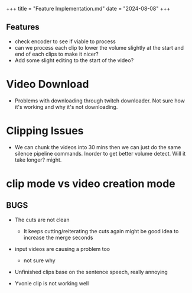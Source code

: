 +++
title = "Feature Implementation.md"
date = "2024-08-08"
+++
## Features
- check encoder to see if viable to process
- can we process each clip to lower the volume slightly at the start and end of each clips to make it nicer?
- Add some slight editing to the start of the video?

# Video Download 
- Problems with downloading through twitch downloader. Not sure how it's working and why it's not downloading.

# Clipping Issues
- We can chunk the videos into 30 mins then we can just do the same silence pipeline commands. Inorder to get better volume detect. Will it take longer? might.


# clip mode vs video creation mode


## BUGS
- The cuts are not clean
  - It keeps cutting/reiterating the cuts again
  might be good idea to increase the merge seconds
  
- input videos are causing a problem too
  - not sure why

- Unfinished clips base on the sentence speech, really annoying

- Yvonie clip is not working well